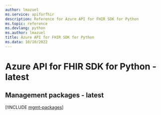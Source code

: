 ```yaml
---
author: lmazuel
ms.service: apiforfhir
description: Reference for Azure API for FHIR SDK for Python
ms.topic: reference
ms.devlang: python
ms.author: lmazuel
title: Azure API for FHIR SDK for Python
ms.data: 10/10/2022
---
```

# Azure API for FHIR SDK for Python - latest

## Management packages - latest
[!INCLUDE [mgmt-packages](api-for-fhir-mgmt-index.md)]